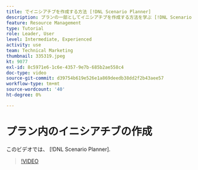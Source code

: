 ```yaml
---
title: でイニシアチブを作成する方法 [!DNL Scenario Planner]
description: プランの一部としてイニシアチブを作成する方法を学ぶ [!DNL Scenario Planner].
feature: Resource Management
type: Tutorial
role: Leader, User
level: Intermediate, Experienced
activity: use
team: Technical Marketing
thumbnail: 335319.jpeg
kt: 9077
exl-id: 8c5971e6-1c6e-4357-9e7b-685b2ae558c4
doc-type: video
source-git-commit: d39754b619e526e1a869deedb38dd2f2b43aee57
workflow-type: tm+mt
source-wordcount: '40'
ht-degree: 0%

---
```


# プラン内のイニシアチブの作成

このビデオでは、 [!DNL Scenario Planner].

>[!VIDEO](https://video.tv.adobe.com/v/335319/?quality=12)
